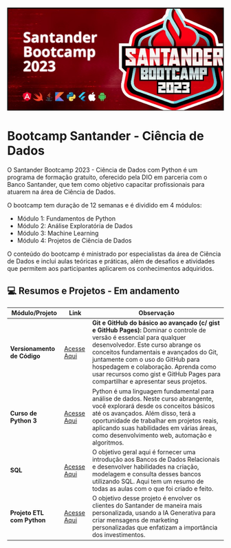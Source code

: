 ![Santander](/bootcamp_santander/evidencias/santander.jpg)

# Bootcamp Santander - Ciência de Dados

O Santander Bootcamp 2023 - Ciência de Dados com Python é um programa de formação gratuito, oferecido pela DIO em parceria com o Banco Santander, que tem como objetivo capacitar profissionais para atuarem na área de Ciência de Dados.

O bootcamp tem duração de 12 semanas e é dividido em 4 módulos:

- Módulo 1: Fundamentos de Python
- Módulo 2: Análise Exploratória de Dados
- Módulo 3: Machine Learning
- Módulo 4: Projetos de Ciência de Dados

O conteúdo do bootcamp é ministrado por especialistas da área de Ciência de Dados e inclui aulas teóricas e práticas, além de desafios e atividades que permitem aos participantes aplicarem os conhecimentos adquiridos.


## 💻 Resumos e Projetos - Em andamento

| Módulo/Projeto                             | Link          | Observação                                                                                        |
|--------------------------------------------|---------------|---------------------------------------------------------------------------------------------------|
| **Versionamento de Código**                 | [Acesse Aqui](/bootcamp_santander/git/README.md) | **Git e GitHub do básico ao avançado (c/ gist e GitHub Pages):** Dominar o controle de versão é essencial para qualquer desenvolvedor. Este curso abrange os conceitos fundamentais e avançados do Git, juntamente com o uso do GitHub para hospedagem e colaboração. Aprenda como usar recursos como gist e GitHub Pages para compartilhar e apresentar seus projetos.  |
| **Curso de Python 3**                             | [Acesse Aqui](/bootcamp_santander/python/README.md)        | Python é uma linguagem fundamental para análise de dados. Neste curso abrangente, você explorará desde os conceitos básicos até os avançados. Além disso, terá a oportunidade de trabalhar em projetos reais, aplicando suas habilidades em várias áreas, como desenvolvimento web, automação e algoritmos.                                                                                                   |
| **SQL**                             | [Acesse Aqui](/bootcamp_santander/sql/)        | O objetivo geral aqui é fornecer uma introdução aos Bancos de Dados Relacionais e desenvolver habilidades na criação, modelagem e consulta desses bancos utilizando SQL. Aqui tem um resumo de todas as aulas com o que foi criado e feito. |
| **Projeto ETL com Python**                             | [Acesse Aqui](/bootcamp_santander/etl/README.MD)        | O objetivo desse projeto é envolver os clientes do Santander de maneira mais personalizada, usando a IA Generativa para criar mensagens de marketing personalizadas que enfatizam a importância dos investimentos. |